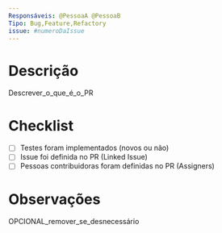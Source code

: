 ```yaml
---
Responsáveis: @PessoaA @PessoaB
Tipo: Bug,Feature,Refactory
issue: #numeroDaIssue
---
```


# Descrição

Descrever_o_que_é_o_PR

# Checklist

- [ ] Testes foram implementados (novos ou não)
- [ ] Issue foi definida no PR (Linked Issue)
- [ ] Pessoas contribuidoras foram definidas no PR (Assigners)

# Observações

OPCIONAL_remover_se_desnecessário
